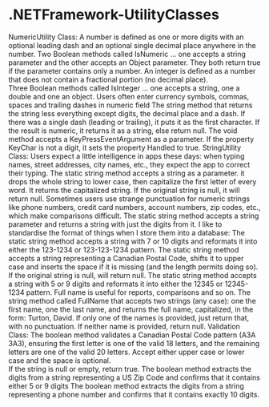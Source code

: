 # .NETFramework-UtilityClasses
NumericUtility Class:
A number is defined as one or more digits with an optional leading dash and an optional single decimal place anywhere in the number.
	Two Boolean methods called IsNumeric … one accepts a string parameter and the other accepts an Object parameter.  They both return true   if the parameter contains only a number.
An integer is defined as a number that does not contain a fractional portion (no decimal place).  
	Three Boolean methods called IsInteger … one accepts a string, one a double and one an object.
Users often enter currency symbols, commas, spaces and trailing dashes in numeric field
The string method that returns the string less everything except digits, the decimal place and a dash.  If there was a single dash (leading or trailing), it puts it as the first character.  If the result is numeric, it returns it as a string, else return null.
The void method accepts a KeyPressEventArgument as a parameter.  If the property KeyChar is not a digit, it sets the property Handled to true.
StringUtility Class:
Users expect a little intelligence in apps these days: when typing names, street addresses, city names, etc., they expect the app to correct their typing.
	The static string method accepts a string as a parameter. it drops the whole string to lower case, then capitalize the first letter of       every word. It returns the capitalized string.  If the original string is null, it will return null. 
Sometimes users use strange punctuation for numeric strings like phone numbers, credit card numbers, account numbers, zip codes, etc., which make comparisons difficult.
	The static string method accepts a string parameter and returns a string with just the digits from it.
I like to standardise the format of things when I store them into a database:
	The static string method accepts a string with 7 or 10 digits and reformats it into either the 123-1234 or 123-123-1234 pattern.
	The static string method accepts a string representing a Canadian Postal Code, shifts it to upper case and inserts the space if it is     missing (and the length permits doing so).  If the original string is null, will return null.
	The static string method accepts a string with 5 or 9 digits and reformats it into either the 12345 or 12345-1234 pattern.
Full name is useful for reports, comparisons and so on.
	The string method called FullName that accepts two strings (any case): one the first name, one the last name, and returns the full name,   capitalized, in the form: Turton, David.
	If only one of the names is provided, just return that, with no punctuation.
	If neither name is provided, return null.
	Validation Class:
	The boolean method validates a Canadian Postal Code pattern (A3A 3A3), ensuring the first letter is one of the valid 18 letters, and     the remaining letters are one of the valid 20 letters.  Accept either upper case or lower case and the space is optional.  
	If the string is null or empty, return true.
	The boolean method extracts the digits from a string representing a US Zip Code and confirms that it contains either 5 or 9 digits
	The boolean method extracts the digits from a string representing a phone number and confirms that it contains exactly 10 digits.

	






